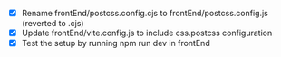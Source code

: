 - [x] Rename frontEnd/postcss.config.cjs to frontEnd/postcss.config.js (reverted to .cjs)
- [x] Update frontEnd/vite.config.js to include css.postcss configuration
- [x] Test the setup by running npm run dev in frontEnd

